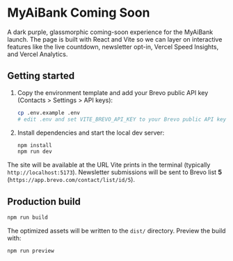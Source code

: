 # MyAiBank Coming Soon

A dark purple, glassmorphic coming-soon experience for the MyAiBank launch. The page is built with React and Vite so we can layer on interactive features like the live countdown, newsletter opt-in, Vercel Speed Insights, and Vercel Analytics.

## Getting started

1. Copy the environment template and add your Brevo public API key (Contacts > Settings > API keys):

   ```bash
   cp .env.example .env
   # edit .env and set VITE_BREVO_API_KEY to your Brevo public API key
   ```

2. Install dependencies and start the local dev server:

   ```bash
   npm install
   npm run dev
   ```

The site will be available at the URL Vite prints in the terminal (typically `http://localhost:5173`). Newsletter submissions will be sent to Brevo list **5** (`https://app.brevo.com/contact/list/id/5`).

## Production build

```bash
npm run build
```

The optimized assets will be written to the `dist/` directory. Preview the build with:

```bash
npm run preview
```
